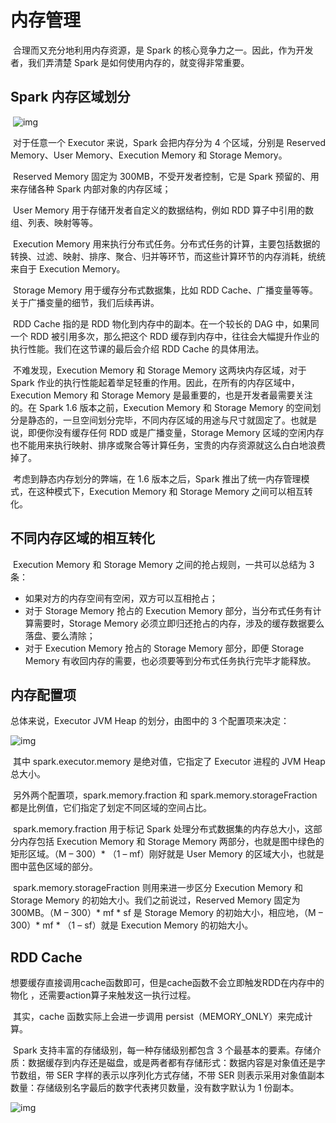 # 内存管理

​	合理而又充分地利用内存资源，是 Spark 的核心竞争力之一。因此，作为开发者，我们弄清楚 Spark 是如何使用内存的，就变得非常重要。

## Spark 内存区域划分

​	![img](https://static001.geekbang.org/resource/image/c3/7b/c317aa36c594b6ccc93a8a65b5bcf57b.jpg?wh=1920x1010)

​	对于任意一个 Executor 来说，Spark 会把内存分为 4 个区域，分别是 Reserved Memory、User Memory、Execution Memory 和 Storage Memory。

​	Reserved Memory 固定为 300MB，不受开发者控制，它是 Spark 预留的、用来存储各种 Spark 内部对象的内存区域；

​	User Memory 用于存储开发者自定义的数据结构，例如 RDD 算子中引用的数组、列表、映射等等。

​	Execution Memory 用来执行分布式任务。分布式任务的计算，主要包括数据的转换、过滤、映射、排序、聚合、归并等环节，而这些计算环节的内存消耗，统统来自于 Execution Memory。

​	Storage Memory 用于缓存分布式数据集，比如 RDD Cache、广播变量等等。关于广播变量的细节，我们后续再讲。

​	RDD Cache 指的是 RDD 物化到内存中的副本。在一个较长的 DAG 中，如果同一个 RDD 被引用多次，那么把这个 RDD 缓存到内存中，往往会大幅提升作业的执行性能。我们在这节课的最后会介绍 RDD Cache 的具体用法。

​	不难发现，Execution Memory 和 Storage Memory 这两块内存区域，对于 Spark 作业的执行性能起着举足轻重的作用。因此，在所有的内存区域中，Execution Memory 和 Storage Memory 是最重要的，也是开发者最需要关注的。在 Spark 1.6 版本之前，Execution Memory 和 Storage Memory 的空间划分是静态的，一旦空间划分完毕，不同内存区域的用途与尺寸就固定了。也就是说，即便你没有缓存任何 RDD 或是广播变量，Storage Memory 区域的空闲内存也不能用来执行映射、排序或聚合等计算任务，宝贵的内存资源就这么白白地浪费掉了。

​	考虑到静态内存划分的弊端，在 1.6 版本之后，Spark 推出了统一内存管理模式，在这种模式下，Execution Memory 和 Storage Memory 之间可以相互转化。

## 不同内存区域的相互转化

​	Execution Memory 和 Storage Memory 之间的抢占规则，一共可以总结为 3 条：

- 如果对方的内存空间有空闲，双方可以互相抢占；
- 对于 Storage Memory 抢占的 Execution Memory 部分，当分布式任务有计算需要时，Storage Memory 必须立即归还抢占的内存，涉及的缓存数据要么落盘、要么清除；
- 对于 Execution Memory 抢占的 Storage Memory 部分，即便 Storage Memory 有收回内存的需要，也必须要等到分布式任务执行完毕才能释放。

## 内存配置项

总体来说，Executor JVM Heap 的划分，由图中的 3 个配置项来决定：

![img](https://static001.geekbang.org/resource/image/9c/f0/9c2fd81c42cdab915f9a388683602df0.jpg?wh=1920x737)

​	其中 spark.executor.memory 是绝对值，它指定了 Executor 进程的 JVM Heap 总大小。

​	另外两个配置项，spark.memory.fraction 和 spark.memory.storageFraction 都是比例值，它们指定了划定不同区域的空间占比。

​	spark.memory.fraction 用于标记 Spark 处理分布式数据集的内存总大小，这部分内存包括 Execution Memory 和 Storage Memory 两部分，也就是图中绿色的矩形区域。（M – 300）* （1 – mf）刚好就是 User Memory 的区域大小，也就是图中蓝色区域的部分。

​	spark.memory.storageFraction 则用来进一步区分 Execution Memory 和 Storage Memory 的初始大小。我们之前说过，Reserved Memory 固定为 300MB。（M – 300）* mf * sf 是 Storage Memory 的初始大小，相应地，（M – 300）* mf * （1 – sf）就是 Execution Memory 的初始大小。

## RDD Cache

​	想要缓存直接调用cache函数即可，但是cache函数不会立即触发RDD在内存中的物化 ，还需要action算子来触发这一执行过程。

​	其实，cache 函数实际上会进一步调用 persist（MEMORY_ONLY）来完成计算。

​	Spark 支持丰富的存储级别，每一种存储级别都包含 3 个最基本的要素。存储介质：数据缓存到内存还是磁盘，或是两者都有存储形式：数据内容是对象值还是字节数组，带 SER 字样的表示以序列化方式存储，不带 SER 则表示采用对象值副本数量：存储级别名字最后的数字代表拷贝数量，没有数字默认为 1 份副本。

![img](https://static001.geekbang.org/resource/image/d7/b7/d7f15c0f7679777ec237c6a02f11c7b7.jpg?wh=1821x1192)